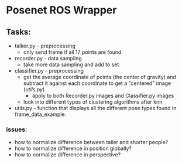 # Posenet ROS Wrapper
## Tasks:
* talker.py - preprocessing
  * only send frame if all 17 points are found
* recorder.py - data sampling
  * take more data sampling and add to set
* classifier.py - preprocessing
  * get the average coordinate of points (the center of gravity) and subtract it against each coordinate to get a "centered" image (*utils.py*)
    * apply to both Recorder.py images and Classifier.py images
  * look into different types of clustering algorithms after knn
* utils.py - function that displays all the different pose types found in frame_data_example.

### issues:
* how to normalize difference between taller and shorter people?
* how to normalize difference in position globally?
* how to normalize difference in perspective?
